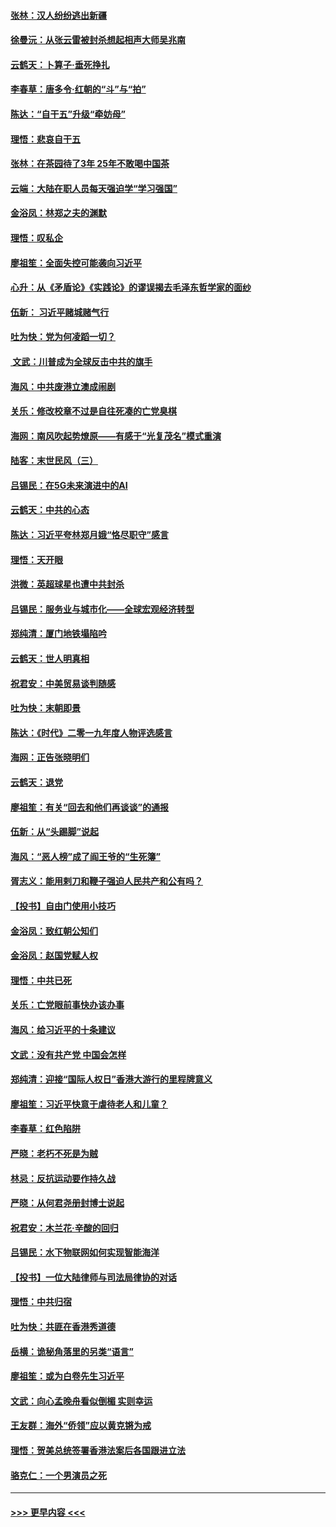 #### [张林：汉人纷纷逃出新疆](../pages/nsc993/n11743530.md?t=12250522) 
#### [徐曼沅：从张云雷被封杀想起相声大师吴兆南](../pages/nsc993/n11741816.md?t=12250522) 
#### [云鹤天：卜算子‧垂死挣扎](../pages/nsc993/n11739956.md?t=12250522) 
#### [李春草：唐多令‧红朝的“斗”与“拍”](../pages/nsc993/n11739830.md?t=12250522) 
#### [陈达：“自干五”升级“牵妨母”](../pages/nsc993/n11739724.md?t=12250522) 
#### [理悟：悲哀自干五](../pages/nsc993/n11739547.md?t=12250522) 
#### [张林：在茶园待了3年 25年不敢喝中国茶](../pages/nsc993/n11739240.md?t=12250522) 
#### [云端：大陆在职人员每天强迫学“学习强国”](../pages/nsc993/n11738735.md?t=12250522) 
#### [金浴凤：林郑之夫的渊默](../pages/nsc993/n11737735.md?t=12250522) 
#### [理悟：叹私企](../pages/nsc993/n11737715.md?t=12250522) 
#### [廖祖笙：全面失控可能袭向习近平](../pages/nsc993/n11737704.md?t=12250522) 
#### [心升：从《矛盾论》《实践论》的谬误揭去毛泽东哲学家的面纱](../pages/nsc993/n11736962.md?t=12250522) 
#### [伍新： 习近平赌城赌气行](../pages/nsc993/n11736929.md?t=12250522) 
#### [吐为快：党为何凌蹈一切？](../pages/nsc993/n11736915.md?t=12250522) 
#### [ 文武：川普成为全球反击中共的旗手](../pages/nsc993/n11736882.md?t=12250522) 
#### [海风：中共废港立澳成闹剧](../pages/nsc993/n11735857.md?t=12250522) 
#### [关乐：修改校章不过是自往死凑的亡党臭棋](../pages/nsc993/n11735097.md?t=12250522) 
#### [海网：南风吹起势燎原——有感于“光复茂名”模式重演](../pages/nsc993/n11732308.md?t=12250522) 
#### [陆客：末世民风（三）](../pages/nsc993/n11732211.md?t=12250522) 
#### [吕锡民：在5G未来演进中的AI](../pages/nsc993/n11730010.md?t=12250522) 
#### [云鹤天：中共的心态](../pages/nsc993/n11729906.md?t=12250522) 
#### [陈达：习近平夸林郑月娥“恪尽职守”感言](../pages/nsc993/n11729881.md?t=12250522) 
#### [理悟：天开眼](../pages/nsc993/n11729699.md?t=12250522) 
#### [洪微：英超球星也遭中共封杀](../pages/nsc993/n11727243.md?t=12250522) 
#### [吕锡民：服务业与城市化——全球宏观经济转型](../pages/nsc993/n11725845.md?t=12250522) 
#### [郑纯清：厦门地铁塌陷吟](../pages/nsc993/n11725813.md?t=12250522) 
#### [云鹤天：世人明真相](../pages/nsc993/n11725621.md?t=12250522) 
#### [祝君安：中美贸易谈判随感](../pages/nsc993/n11725609.md?t=12250522) 
#### [吐为快：末朝即景](../pages/nsc993/n11723365.md?t=12250522) 
#### [陈达：《时代》二零一九年度人物评选感言](../pages/nsc993/n11723337.md?t=12250522) 
#### [海网：正告张晓明们](../pages/nsc993/n11723228.md?t=12250522) 
#### [云鹤天：退党](../pages/nsc993/n11723056.md?t=12250522) 
#### [廖祖笙：有关“回去和他们再谈谈”的通报](../pages/nsc993/n11722442.md?t=12250522) 
#### [伍新：从“头踢脚”说起](../pages/nsc993/n11722429.md?t=12250522) 
#### [海风：“恶人榜”成了阎王爷的“生死簿”](../pages/nsc993/n11722272.md?t=12250522) 
#### [胥志义：能用剌刀和鞭子强迫人民共产和公有吗？](../pages/nsc993/n11720569.md?t=12250522) 
#### [【投书】自由门使用小技巧](../pages/nsc993/n11720180.md?t=12250522) 
#### [金浴凤：致红朝公知们](../pages/nsc993/n11720563.md?t=12250522) 
#### [金浴凤：赵国党赋人权](../pages/nsc993/n11720533.md?t=12250522) 
#### [理悟：中共已死](../pages/nsc993/n11720233.md?t=12250522) 
#### [关乐：亡党眼前事快办该办事](../pages/nsc993/n11719160.md?t=12250522) 
#### [海风：给习近平的十条建议](../pages/nsc993/n11717616.md?t=12250522) 
#### [文武：没有共产党 中国会怎样](../pages/nsc993/n11717584.md?t=12250522) 
#### [郑纯清：迎接“国际人权日”香港大游行的里程牌意义](../pages/nsc993/n11717417.md?t=12250522) 
#### [廖祖笙：习近平快意于虐待老人和儿童？](../pages/nsc993/n11715313.md?t=12250522) 
#### [李春草：红色陷阱](../pages/nsc993/n11715029.md?t=12250522) 
#### [严晓：老朽不死是为贼](../pages/nsc993/n11712910.md?t=12250522) 
#### [林忌：反抗运动要作持久战](../pages/nsc993/n11712623.md?t=12250522) 
#### [严晓：从何君尧册封博士说起](../pages/nsc993/n11712465.md?t=12250522) 
#### [祝君安：木兰花·辛酸的回归](../pages/nsc993/n11712381.md?t=12250522) 
#### [吕锡民：水下物联网如何实现智能海洋](../pages/nsc993/n11711158.md?t=12250522) 
#### [【投书】一位大陆律师与司法局律协的对话](../pages/nsc993/n11709675.md?t=12250522) 
#### [理悟：中共归宿](../pages/nsc993/n11710059.md?t=12250522) 
#### [吐为快：共匪在香港秀道德](../pages/nsc993/n11709979.md?t=12250522) 
#### [岳横：诡秘角落里的另类“语言”](../pages/nsc993/n11709792.md?t=12250522) 
#### [廖祖笙：或为白卷先生习近平](../pages/nsc993/n11708330.md?t=12250522) 
#### [文武：向心孟晚舟看似倒楣 实则幸运](../pages/nsc993/n11708236.md?t=12250522) 
#### [王友群：海外“侨领”应以黄克锵为戒](../pages/nsc993/n11706176.md?t=12250522) 
#### [理悟：贺美总统签署香港法案后各国跟进立法](../pages/nsc993/n11706853.md?t=12250522) 
#### [骆克仁：一个男演员之死](../pages/nsc993/n11706677.md?t=12250522) 

----
#### [ >>> 更早内容 <<< ](../indexes/nsc993-earlier.md)
